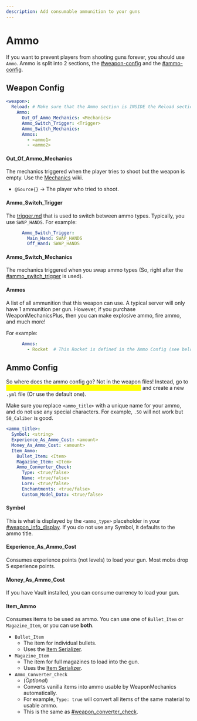 ```yaml
---
description: Add consumable ammunition to your guns
---
```


# Ammo

If you want to prevent players from shooting guns forever, you should use `Ammo`. Ammo is split into 2 sections, the [#weapon-config](ammo.md#weapon-config "mention") and the [#ammo-config](ammo.md#ammo-config "mention").&#x20;

## Weapon Config

```yaml
<weapon>:
  Reload: # Make sure that the Ammo section is INSIDE the Reload section!
    Ammo: 
      Out_Of_Ammo_Mechanics: <Mechanics>
      Ammo_Switch_Trigger: <Trigger>
      Ammo_Switch_Mechanics: 
      Ammos:
        - <ammo1>
        - <ammo2>
```

#### Out\_Of\_Ammo\_Mechanics

The mechanics triggered when the player tries to shoot but the weapon is empty. Use the [Mechanics](http://127.0.0.1:5000/o/MgHAZkcfIhs3YcmBjk2r/s/hz7yMxlL81NxAT44nraH/ "mention") wiki.&#x20;

* `@Source{}` -> The player who tried to shoot.

#### Ammo\_Switch\_Trigger

The [trigger.md](../../trigger.md "mention") that is used to switch between ammo types. Typically, you use `SWAP_HANDS`. For example:

```yaml
      Ammo_Switch_Trigger:
        Main_Hand: SWAP_HANDS
        Off_Hand: SWAP_HANDS
```

#### Ammo\_Switch\_Mechanics

The mechanics triggered when you swap ammo types (So, right after the [#ammo\_switch\_trigger](ammo.md#ammo\_switch\_trigger "mention") is used).

#### Ammos

A list of all ammunition that this weapon can use. A typical server will only have 1 ammunition per gun. However, if you purchase WeaponMechanicsPlus, then you can make explosive ammo, fire ammo, and much more!

For example:

```yaml
      Ammos:
        - Rocket  # This Rocket is defined in the Ammo Config (see below)
```

## Ammo Config

So where does the ammo config go? Not in the weapon files! Instead, go to <mark style="color:yellow;">**yourserver -> plugins -> WeaponMechanics -> ammos**</mark> and create a new `.yml` file (Or use the default one).&#x20;

Make sure you replace `<ammo_title>` with a unique name for your ammo, and do not use any special characters. For example, `.50` will not work but `50_Caliber` is good.&#x20;

```yaml
<ammo_title>:
  Symbol: <string>
  Experience_As_Ammo_Cost: <amount>
  Money_As_Ammo_Cost: <amount>
  Item_Ammo:
    Bullet_Item: <Item>
    Magazine_Item: <Item>
    Ammo_Converter_Check:
      Type: <true/false>
      Name: <true/false>
      Lore: <true/false>
      Enchantments: <true/false>
      Custom_Model_Data: <true/false>
```

#### Symbol

This is what is displayed by the `<ammo_type>` placeholder in your [#weapon\_info\_display](../info.md#weapon\_info\_display "mention"). If you do not use any Symbol, it defaults to the ammo title.&#x20;

#### Experience\_As\_Ammo\_Cost

Consumes experience points (not levels) to load your gun. Most mobs drop 5 experience points.&#x20;

#### Money\_As\_Ammo\_Cost

If you have Vault installed, you can consume currency to load your gun.&#x20;

#### Item\_Ammo

Consumes items to be used as ammo. You can use one of `Bullet_Item` or `Magazine_Item`, or you can use **both**.&#x20;

* `Bullet_Item`
  * The item for individual bullets.
  * Uses the [Item Serializer](http://127.0.0.1:5000/s/IIUkVnlH40vVBzLhWWQ8/item-serializer "mention").
* `Magazine_Item`&#x20;
  * The item for full magazines to load into the gun.
  * Uses the [Item Serializer](http://127.0.0.1:5000/s/IIUkVnlH40vVBzLhWWQ8/item-serializer "mention").
* `Ammo_Converter_Check`
  * (_Optional_)
  * Converts vanilla items into ammo usable by WeaponMechanics automatically.
  * For example, `Type: true` will convert all items of the same material to usable ammo.&#x20;
  * This is the same as [#weapon\_converter\_check](../info.md#weapon\_converter\_check "mention").
